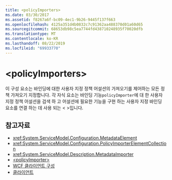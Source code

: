 ```yaml
---
title: <policyImporters>
ms.date: 03/30/2017
ms.assetid: f8267a6f-bc09-4ec1-9b26-9445f137f663
ms.openlocfilehash: 4125a351d4b0832c7c91362aa488370d01a60d65
ms.sourcegitcommit: 68653db98c5ea7744fd438710248935f70020dfb
ms.translationtype: MT
ms.contentlocale: ko-KR
ms.lasthandoff: 08/22/2019
ms.locfileid: "69933770"
---
```

# <a name="policyimporters"></a>\<policyImporters>
이 구성 요소는 바인딩에 대한 사용자 지정 정책 어설션의 가져오기를 제어하는 모든 정책 가져오기 지정합니다. 각 자식 요소는 바인딩 기능`policyImporter`에 대 한 사용자 지정 정책 어설션을 검색 하 고 어설션에 필요한 기능을 구현 하는 사용자 지정 바인딩 요소를 연결 하는 데 사용 되는 < >입니다.  
  
## <a name="see-also"></a>참고자료

- <xref:System.ServiceModel.Configuration.MetadataElement>
- <xref:System.ServiceModel.Configuration.PolicyImporterElementCollection>
- <xref:System.ServiceModel.Description.MetadataImporter>
- [\<policyImporter>](policyimporter.md)
- [WCF 클라이언트 구성](../../../wcf/feature-details/client-configuration.md)
- [클라이언트](../../../wcf/feature-details/clients.md)
